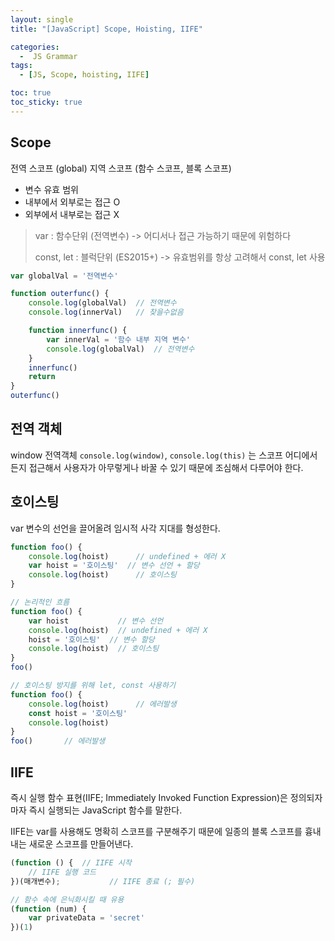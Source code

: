 ```yaml
---
layout: single
title: "[JavaScript] Scope, Hoisting, IIFE"

categories:
  -  JS Grammar
tags:
  - [JS, Scope, hoisting, IIFE]

toc: true
toc_sticky: true
---
```


## Scope

전역 스코프 (global)
지역 스코프 (함수 스코프, 블록 스코프)

- 변수 유효 범위
- 내부에서 외부로는 접근 O
- 외부에서 내부로는 접근 X

> var : 함수단위 (전역변수) -> 어디서나 접근 가능하기 때문에 위험하다
>
>  const, let : 블럭단위 (ES2015+) -> 유효범위를 항상 고려해서 const, let 사용

```js
var globalVal = '전역변수'

function outerfunc() {
    console.log(globalVal)  // 전역변수
    console.log(innerVal)   // 찾을수없음

    function innerfunc() {
        var innerVal = '함수 내부 지역 변수'
        console.log(globalVal)  // 전역변수
    }
    innerfunc()
    return
}
outerfunc()
```

## 전역 객체

window 전역객체 `console.log(window)`, `console.log(this)` 는 스코프 어디에서든지 접근해서 사용자가 아무렇게나 바꿀 수 있기 때문에 조심해서 다루어야 한다.

## 호이스팅

var 변수의 선언을 끌어올려 임시적 사각 지대를 형성한다.

```js
function foo() {
    console.log(hoist)      // undefined + 에러 X
    var hoist = '호이스팅'  // 변수 선언 + 할당
    console.log(hoist)      // 호이스팅
}

// 논리적인 흐름
function foo() {
    var hoist           // 변수 선언
    console.log(hoist)  // undefined + 에러 X
    hoist = '호이스팅'  // 변수 할당
    console.log(hoist)  // 호이스팅
}
foo()
```

```js
// 호이스팅 방지를 위해 let, const 사용하기
function foo() {
    console.log(hoist)      // 에러발생
    const hoist = '호이스팅'
    console.log(hoist)
}
foo()       // 에러발생
```

## IIFE

즉시 실행 함수 표현(IIFE; Immediately Invoked Function Expression)은 정의되자마자 즉시 실행되는 JavaScript 함수를 말한다.

IIFE는 var를 사용해도 명확히 스코프를 구분해주기 때문에 일종의 블록 스코프를 흉내내는 새로운 스코프를 만들어낸다.

```js
(function () {  // IIFE 시작
    // IIFE 실행 코드
})(매개변수);           // IIFE 종료 (; 필수)

// 함수 속에 은닉화시킬 때 유용
(function (num) {
    var privateData = 'secret'
})(1)
```
